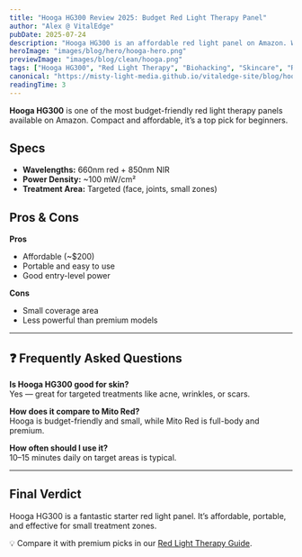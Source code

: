 ```yaml
---
title: "Hooga HG300 Review 2025: Budget Red Light Therapy Panel"
author: "Alex @ VitalEdge"
pubDate: 2025-07-24
description: "Hooga HG300 is an affordable red light panel on Amazon. We tested its build, power, and results. Is it worth it for beginners?"
heroImage: "images/blog/hero/hooga-hero.png"
previewImage: "images/blog/clean/hooga.png"
tags: ["Hooga HG300", "Red Light Therapy", "Biohacking", "Skincare", "Recovery"]
canonical: "https://misty-light-media.github.io/vitaledge-site/blog/hooga-hg300-review"
readingTime: 3
---
```


**Hooga HG300** is one of the most budget-friendly red light therapy panels available on Amazon. Compact and affordable, it’s a top pick for beginners.

## Specs

- **Wavelengths:** 660nm red + 850nm NIR  
- **Power Density:** ~100 mW/cm²  
- **Treatment Area:** Targeted (face, joints, small zones)  

## Pros & Cons

**Pros**  
- Affordable (~$200)  
- Portable and easy to use  
- Good entry-level power  

**Cons**  
- Small coverage area  
- Less powerful than premium models  

---

## ❓ Frequently Asked Questions

**Is Hooga HG300 good for skin?**  
Yes — great for targeted treatments like acne, wrinkles, or scars.

**How does it compare to Mito Red?**  
Hooga is budget-friendly and small, while Mito Red is full-body and premium.

**How often should I use it?**  
10–15 minutes daily on target areas is typical.

---

## Final Verdict

Hooga HG300 is a fantastic starter red light panel. It’s affordable, portable, and effective for small treatment zones.

💡 Compare it with premium picks in our [Red Light Therapy Guide](../red-light-therapy).
